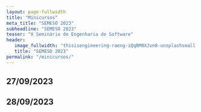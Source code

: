 ```yaml
---
layout: page-fullwidth
title: "Minicursos"
meta_title: "SEMESO 2023"
subheadline: "SEMESO 2023"
teaser: "X Seminário de Engenharia de Software"
header:
   image_fullwidth: "thisisengineering-raeng-iQqRM0XJvn8-unsplashsmall.jpg"
   title: "SEMESO 2023"
permalink: "/minicursos/"
---
```


## 27/09/2023

## 28/09/2023

<!-- First Ideas and scribbles at the beach in [Bergen/Netherlands][6]. -->


<!--  [1]: {{ site.url }}/blog/
 [2]: {{ site.url }}/blog/archive/
 [3]: http://foundation.zurb.com/docs/components/accordion.html
 [4]: {{ site.url }}/design/gallery/
 [5]: {{ site.url }}/design/video/
 [6]: https://www.google.de/maps/place/Strandpaviljoen+Joep+B.V./@51.9960733,5.830135,6z/data=!4m2!3m1!1s0x47cf5918df69093b:0x7c11ab31102c1c8a
 [7]: fontcustom.com
 [8]: https://www.tawk.to
 [9]: https://github.com/jjamor
 [10]: # -->